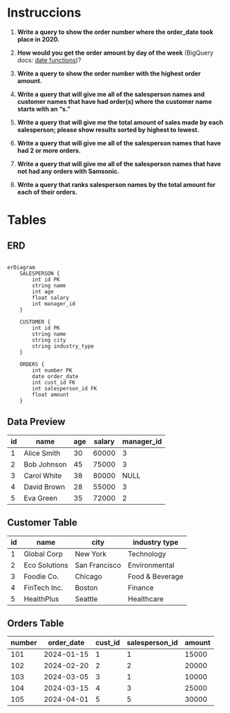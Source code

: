 # Instruccions

1. **Write a query to show the order number where the order_date took place in 2020.**

2. **How would you get the order amount by day of the week** (BigQuery docs: [date functions](https://cloud.google.com/bigquery/docs/reference/standard-sql/date_functions))?

3. **Write a query to show the order number with the highest order amount.**

4. **Write a query that will give me all of the salesperson names and customer names that have had order(s) where the customer name starts with an “s.”**

5. **Write a query that will give me the total amount of sales made by each salesperson; please show results sorted by highest to lowest.**

6. **Write a query that will give me all of the salesperson names that have had 2 or more orders.**

7. **Write a query that will give me all of the salesperson names that have not had any orders with Samsonic.**

8. **Write a query that ranks salesperson names by the total amount for each of their orders.**


# Tables

## ERD

```mermaid

erDiagram
    SALESPERSON {
        int id PK
        string name
        int age
        float salary
        int manager_id
    }
    
    CUSTOMER {
        int id PK
        string name
        string city
        string industry_type
    }
    
    ORDERS {
        int number PK
        date order_date
        int cust_id FK
        int salesperson_id FK
        float amount
    }

```

## Data Preview

| id | name          | age | salary  | manager_id |
|----|---------------|-----|---------|------------|
| 1  | Alice Smith   | 30  | 60000   | 3          |
| 2  | Bob Johnson    | 45  | 75000   | 3          |
| 3  | Carol White   | 38  | 80000   | NULL       |
| 4  | David Brown   | 28  | 55000   | 3          |
| 5  | Eva Green     | 35  | 72000   | 2          |

## Customer Table

| id | name          | city       | industry type   |
|----|---------------|------------|------------------|
| 1  | Global Corp   | New York   | Technology        |
| 2  | Eco Solutions  | San Francisco | Environmental     |
| 3  | Foodie Co.    | Chicago    | Food & Beverage   |
| 4  | FinTech Inc.  | Boston     | Finance           |
| 5  | HealthPlus    | Seattle    | Healthcare        |

## Orders Table

| number | order_date | cust_id | salesperson_id | amount  |
|--------|------------|---------|----------------|---------|
| 101    | 2024-01-15 | 1       | 1              | 15000   |
| 102    | 2024-02-20 | 2       | 2              | 20000   |
| 103    | 2024-03-05 | 3       | 1              | 10000   |
| 104    | 2024-03-15 | 4       | 3              | 25000   |
| 105    | 2024-04-01 | 5       | 5              | 30000   |

